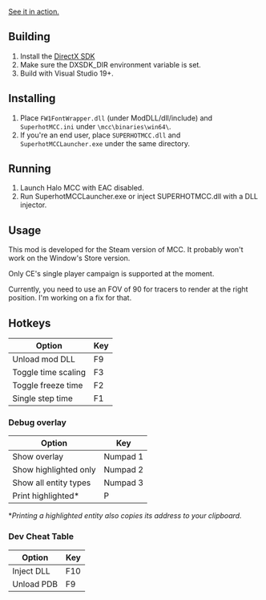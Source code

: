 [See it in action.](https://www.youtube.com/watch?v=wjiKeEh5J7g)

## Building

1. Install the [DirectX SDK](https://www.microsoft.com/en-us/download/details.aspx?id=6812)
2. Make sure the DXSDK_DIR environment variable is set.
3. Build with Visual Studio 19+. 

## Installing

1. Place `FW1FontWrapper.dll` (under ModDLL/dll/include) and `SuperhotMCC.ini` under `\mcc\binaries\win64\`.
2. If you're an end user, place `SUPERHOTMCC.dll` and `SuperhotMCCLauncher.exe` under the same directory.

## Running

1. Launch Halo MCC with EAC disabled.
2. Run SuperhotMCCLauncher.exe or inject SUPERHOTMCC.dll with a DLL injector.

## Usage

This mod is developed for the Steam version of MCC. It probably won't work on the Window's Store version.

Only CE's single player campaign is supported at the moment.

Currently, you need to use an FOV of 90 for tracers to render at the right position. I'm working on a fix for that.

## Hotkeys

| Option              | Key |
| ------------------- | --- |
| Unload mod DLL      | F9  |
| Toggle time scaling | F3  |
| Toggle freeze time  | F2  |
| Single step time    | F1  |

### Debug overlay
| Option                 | Key           |
| ---------------------- | ------------- |
| Show overlay           | Numpad 1      |
| Show highlighted only  | Numpad 2      |
| Show all entity types  | Numpad 3      |
| Print highlighted*     | P             |

**Printing a highlighted entity also copies its address to your clipboard.*

### Dev Cheat Table
| Option     | Key |
| ---------- | --- |
| Inject DLL | F10 |
| Unload PDB | F9  |
